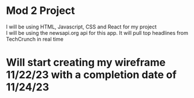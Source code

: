 # Mod 2 Project
I will be using HTML, Javascript, CSS and React for my project
<br>
I will be using the newsapi.org api for this app. It will pull top headlines from TechCrunch in real time
<br>
# Will start creating my wireframe 11/22/23 with a completion date of 11/24/23


